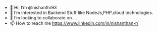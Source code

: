 - 👋 Hi, I’m @nishanthr93
- 👀 I’m interested in Backend Stuff like NodeJs,PHP,cloud technologies.
- 💞️ I’m looking to collaborate on ...
- 📫 How to reach me https://www.linkedin.com/in/nishanthan-r/

<!---
nishanthr93/nishanthr93 is a ✨ special ✨ repository because its `README.md` (this file) appears on your GitHub profile.
You can click the Preview link to take a look at your changes.
--->
